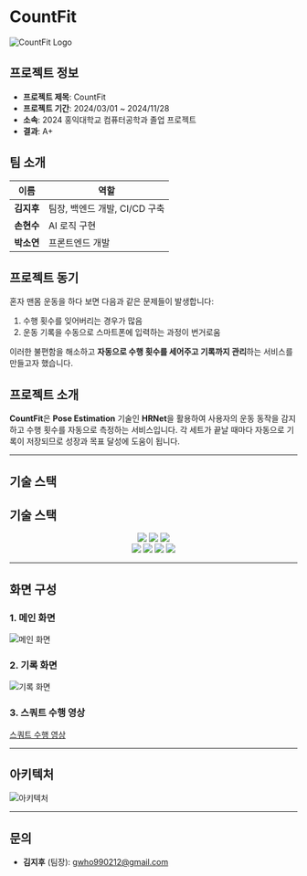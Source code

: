 # CountFit

![CountFit Logo](https://github.com/user-attachments/assets/e7afd2c1-b8fa-4399-a645-e34bbf33a43e)

## 프로젝트 정보

- **프로젝트 제목**: CountFit
- **프로젝트 기간**: 2024/03/01 ~ 2024/11/28
- **소속**: 2024 홍익대학교 컴퓨터공학과 졸업 프로젝트
- **결과**: A+

## 팀 소개

| 이름   | 역할                   |
|--------|------------------------|
| **김지후** | 팀장, 백엔드 개발, CI/CD 구축 |
| **손현수** | AI 로직 구현             |
| **박소연** | 프론트엔드 개발           |

## 프로젝트 동기

혼자 맨몸 운동을 하다 보면 다음과 같은 문제들이 발생합니다:

1. 수행 횟수를 잊어버리는 경우가 많음
2. 운동 기록을 수동으로 스마트폰에 입력하는 과정이 번거로움

이러한 불편함을 해소하고 **자동으로 수행 횟수를 세어주고 기록까지 관리**하는 서비스를 만들고자 했습니다.

## 프로젝트 소개

**CountFit**은 **Pose Estimation** 기술인 **HRNet**을 활용하여 사용자의 운동 동작을 감지하고 수행 횟수를 자동으로 측정하는 서비스입니다. 각 세트가 끝날 때마다 자동으로 기록이 저장되므로 성장과 목표 달성에 도움이 됩니다.

---

## 기술 스택
<!-- <div align=center> 
    <img src="https://img.shields.io/badge/Django-092E20?style=for-the-badge&logo=django&logoColor=white"> 
    <img src="https://img.shields.io/badge/PyTorch-EE4C2C?style=for-the-badge&logo=pytorch&logoColor=white">
    <img src="https://img.shields.io/badge/JavaScript-323330?style=for-the-badge&logo=javascript&logoColor=F7DF1E"> 
    <br>

    <img src="https://img.shields.io/badge/Docker-2496ED?style=for-the-badge&logo=docker&logoColor=white">
    <img src="https://img.shields.io/badge/Jenkins-D24939?style=for-the-badge&logo=jenkins&logoColor=white">
    <img src="https://img.shields.io/badge/GitLab-FCA121?style=for-the-badge&logo=gitlab&logoColor=white">
    <img src="https://img.shields.io/badge/AWS-FF9900?style=for-the-badge&logo=amazon-aws&logoColor=white">
    <br>
</div> -->

## 기술 스택
<center>
    <img src="https://img.shields.io/badge/Django-092E20?style=for-the-badge&logo=django&logoColor=white"> 
    <img src="https://img.shields.io/badge/PyTorch-EE4C2C?style=for-the-badge&logo=pytorch&logoColor=white">
    <img src="https://img.shields.io/badge/JavaScript-323330?style=for-the-badge&logo=javascript&logoColor=F7DF1E"> 
    <br>
    <img src="https://img.shields.io/badge/Docker-2496ED?style=for-the-badge&logo=docker&logoColor=white">
    <img src="https://img.shields.io/badge/Jenkins-D24939?style=for-the-badge&logo=jenkins&logoColor=white">
    <img src="https://img.shields.io/badge/GitLab-FCA121?style=for-the-badge&logo=gitlab&logoColor=white">
    <img src="https://img.shields.io/badge/AWS-FF9900?style=for-the-badge&logo=amazon-aws&logoColor=white">
</center>

<!-- 
![Django](https://img.shields.io/badge/Django-092E20?style=for-the-badge&logo=django&logoColor=white)  
![PyTorch](https://img.shields.io/badge/PyTorch-EE4C2C?style=for-the-badge&logo=pytorch&logoColor=white)  
![JavaScript](https://img.shields.io/badge/JavaScript-323330?style=for-the-badge&logo=javascript&logoColor=F7DF1E)  
![Docker](https://img.shields.io/badge/Docker-2496ED?style=for-the-badge&logo=docker&logoColor=white)  
![Jenkins](https://img.shields.io/badge/Jenkins-D24939?style=for-the-badge&logo=jenkins&logoColor=white)  
![GitLab](https://img.shields.io/badge/GitLab-FCA121?style=for-the-badge&logo=gitlab&logoColor=white)  
![AWS](https://img.shields.io/badge/AWS-FF9900?style=for-the-badge&logo=amazon-aws&logoColor=white)   -->


---

## 화면 구성

### 1. 메인 화면
![메인 화면](https://github.com/user-attachments/assets/cb24e6d1-509b-47a8-8c4d-bdcaacd61f3e)

### 2. 기록 화면
![기록 화면](https://github.com/user-attachments/assets/8bb65dcf-a7bc-4d47-a94e-d946f9795496)

### 3. 스쿼트 수행 영상
[스쿼트 수행 영상](https://github.com/user-attachments/assets/e7ef7ee9-e380-4106-bfd1-42c0b33d9316)

---

## 아키텍처

![아키텍처](https://github.com/user-attachments/assets/fa16fcaf-cb57-42ee-b56e-5eaba8f4d84e)

---

## 문의
- **김지후** (팀장): gwho990212@gmail.com
